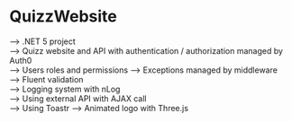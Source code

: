 # QuizzWebsite
--> .NET 5 project<br/>
--> Quizz website and API with authentication / authorization managed by Auth0<br/>
--> Users roles and permissions
--> Exceptions managed by middleware<br/>
--> Fluent validation<br/>
--> Logging system with nLog<br/>
--> Using external API with AJAX call<br/>
--> Using Toastr
--> Animated logo with Three.js
